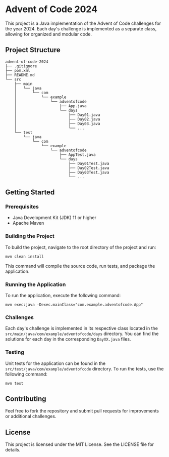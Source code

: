 # Advent of Code 2024

This project is a Java implementation of the Advent of Code challenges for the year 2024. Each day's challenge is implemented as a separate class, allowing for organized and modular code.

## Project Structure

```
advent-of-code-2024
├── .gitignore
├── pom.xml
├── README.md
└── src
    ├── main
    │   └── java
    │       └── com
    │           └── example
    │               └── adventofcode
    │                   ├── App.java
    │                   └── days
    │                       ├── Day01.java
    │                       ├── Day02.java
    │                       ├── Day03.java
    │                       └── ...
    └── test
        └── java
            └── com
                └── example
                    └── adventofcode
                        ├── AppTest.java
                        └── days
                            ├── Day01Test.java
                            ├── Day02Test.java
                            ├── Day03Test.java
                            └── ...
```

## Getting Started

### Prerequisites

- Java Development Kit (JDK) 11 or higher
- Apache Maven

### Building the Project

To build the project, navigate to the root directory of the project and run:

```
mvn clean install
```

This command will compile the source code, run tests, and package the application.

### Running the Application

To run the application, execute the following command:

```
mvn exec:java -Dexec.mainClass="com.example.adventofcode.App"
```

### Challenges

Each day's challenge is implemented in its respective class located in the `src/main/java/com/example/adventofcode/days` directory. You can find the solutions for each day in the corresponding `DayXX.java` files.

### Testing

Unit tests for the application can be found in the `src/test/java/com/example/adventofcode` directory. To run the tests, use the following command:

```
mvn test
```

## Contributing

Feel free to fork the repository and submit pull requests for improvements or additional challenges.

## License

This project is licensed under the MIT License. See the LICENSE file for details.